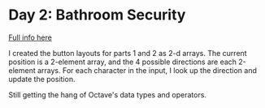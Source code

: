 # Day 2: Bathroom Security

[Full info here](https://adventofcode.com/2016/day/2)

I created the button layouts for parts 1 and 2 as 2-d arrays. The
current position is a 2-element array, and the 4 possible directions
are each 2-element arrays. For each character in the input, I look
up the direction and update the position.

Still getting the hang of Octave's data types and operators.
